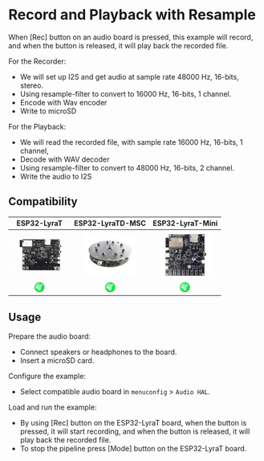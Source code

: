# Record and Playback with Resample

When [Rec] button on an audio board is pressed, this example will record, and when the button is released, it will play back the recorded file.

For the Recorder:

- We will set up I2S and get audio at sample rate 48000 Hz, 16-bits, stereo.
- Using resample-filter to convert to 16000 Hz, 16-bits, 1 channel. 
- Encode with Wav encoder
- Write to microSD

For the Playback:

- We will read the recorded file, with sample rate 16000 Hz, 16-bits, 1 channel,
- Decode with WAV decoder
- Using resample-filter to convert to 48000 Hz, 16-bits, 2 channel.
- Write the audio to I2S

## Compatibility

| ESP32-LyraT | ESP32-LyraTD-MSC | ESP32-LyraT-Mini |
|:-----------:|:---------------:|:----------------:|
| [![alt text](../../../docs/_static/esp32-lyrat-v4.3-side-small.jpg "ESP32-LyraT")](https://docs.espressif.com/projects/esp-adf/en/latest/get-started/get-started-esp32-lyrat.html) | [![alt text](../../../docs/_static/esp32-lyratd-msc-v2.2-small.jpg "ESP32-LyraTD-MSC")](https://docs.espressif.com/projects/esp-adf/en/latest/get-started/get-started-esp32-lyratd-msc.html) | [![alt text](../../../docs/_static/esp32-lyrat-mini-v1.2-small.jpg "ESP32-LyraT-Mini")](https://docs.espressif.com/projects/esp-adf/en/latest/get-started/get-started-esp32-lyrat-mini.html) |
| ![alt text](../../../docs/_static/yes-button.png "Compatible") | ![alt text](../../../docs/_static/yes-button.png "Compatible") |![alt text](../../../docs/_static/yes-button.png "Compatible") |

## Usage

Prepare the audio board:

- Connect speakers or headphones to the board. 
- Insert a microSD card.

Configure the example:

- Select compatible audio board in `menuconfig` > `Audio HAL`.

Load and run the example:

- By using [Rec] button on the ESP32-LyraT board, when the button is pressed, it will start recording, and when the button is released, it will play back the recorded file.
- To stop the pipeline press [Mode] button on the ESP32-LyraT board.
